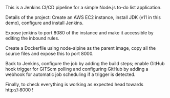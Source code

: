This is a Jenkins CI/CD pipeline for a simple Node.js to-do list application.

Details of the project:
Create an AWS EC2 instance, install JDK (v11 in this demo), configure and install Jenkins.

Expose jenkins to port 8080 of the instance and make it accessible by editing the inbound rules.

Create a Dockerfile using node-alpine as the parent image, copy all the source files and expose this to port 8000.

Back to Jenkins, configure the job by adding the build steps; enable GitHub hook trigger for GITScm polling and configuring GitHub by adding a webhook for automatic job scheduling if a trigger is detected.

Finally, to check everything is working as expected head towards http://<ip-address-of-your-aws-instance>:8000 !
